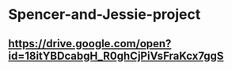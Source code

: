 # Spencer-and-Jessie-project

## https://drive.google.com/open?id=18itYBDcabgH_R0ghCjPiVsFraKcx7ggS
